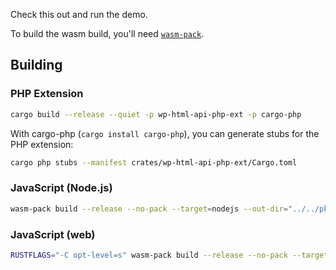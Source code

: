 Check this out and run the demo.

To build the wasm build, you'll need [`wasm-pack`][wasm-pack].

## Building

### PHP Extension

```sh
cargo build --release --quiet -p wp-html-api-php-ext -p cargo-php
```

With cargo-php (`cargo install cargo-php`), you can generate stubs for the PHP extension:

```sh
cargo php stubs --manifest crates/wp-html-api-php-ext/Cargo.toml
```

### JavaScript (Node.js)

```sh
wasm-pack build --release --no-pack --target=nodejs --out-dir="../../pkg-node"  crates/wp-html-api-wasm
```

### JavaScript (web)

```sh
RUSTFLAGS="-C opt-level=s" wasm-pack build --release --no-pack --target=web --out-dir="../../pkg-web" crates/wp-html-api-wasm
```

[wasm-pack]: https://rustwasm.github.io/wasm-pack/installer/
